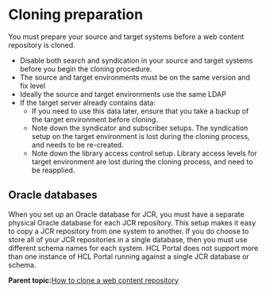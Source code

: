 # Cloning preparation

You must prepare your source and target systems before a web content repository is cloned.

-   Disable both search and syndication in your source and target systems before you begin the cloning procedure.
-   The source and target environments must be on the same version and fix level
-   Ideally the source and target environments use the same LDAP
-   If the target server already contains data:
    -   If you need to use this data later, ensure that you take a backup of the target environment before cloning.
    -   Note down the syndicator and subscriber setups. The syndication setup on the target environment is lost during the cloning process, and needs to be re-created.
    -   Note down the library access control setup. Library access levels for target environment are lost during the cloning process, and need to be reapplied.

## Oracle databases

When you set up an Oracle database for JCR, you must have a separate physical Oracle database for each JCR repository. This setup makes it easy to copy a JCR repository from one system to another. If you do choose to store all of your JCR repositories in a single database, then you must use different schema names for each system. HCL Portal does not support more than one instance of HCL Portal running against a single JCR database or schema.

**Parent topic:**[How to clone a web content repository](../wcm/wcm_cloning.md)

